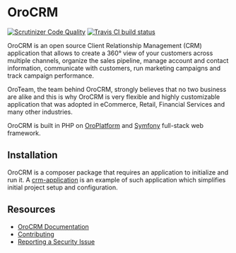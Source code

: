 # OroCRM

[![Scrutinizer Code Quality](https://scrutinizer-ci.com/g/oroinc/crm/badges/quality-score.png?b=master)](https://scrutinizer-ci.com/g/oroinc/crm/?branch=master) [![Travis CI build status](https://travis-ci.org/oroinc/crm.svg?branch=master)](https://travis-ci.org/oroinc/crm)

OroCRM is an open source Client Relationship Management (CRM) application that allows to create a 360° view
of your customers across multiple channels, organize the sales pipeline, manage account and contact information,
communicate with customers, run marketing campaigns and track campaign performance.  

OroTeam, the team behind OroCRM, strongly believes that no two business are alike and this is why OroCRM
is very flexible and highly customizable application that was adopted in eCommerce, Retail, Financial Services
and many other industries. 

OroCRM is built in PHP on [OroPlatform](https://github.com/orocrm/platform) and [Symfony](http://symfony.com/) full-stack 
web framework. 

## Installation

OroCRM is a composer package that requires an application to initialize and run it.
A [crm-application](https://github.com/orocrm/crm-application) is an example of such application which
simplifies initial project setup and configuration.

Resources
---------

  * [OroCRM Documentation](https://doc.oroinc.com)
  * [Contributing](https://doc.oroinc.com/community/contribute/)
  * [Reporting a Security Issue](https://doc.oroinc.com/community/report-issues/security/)
